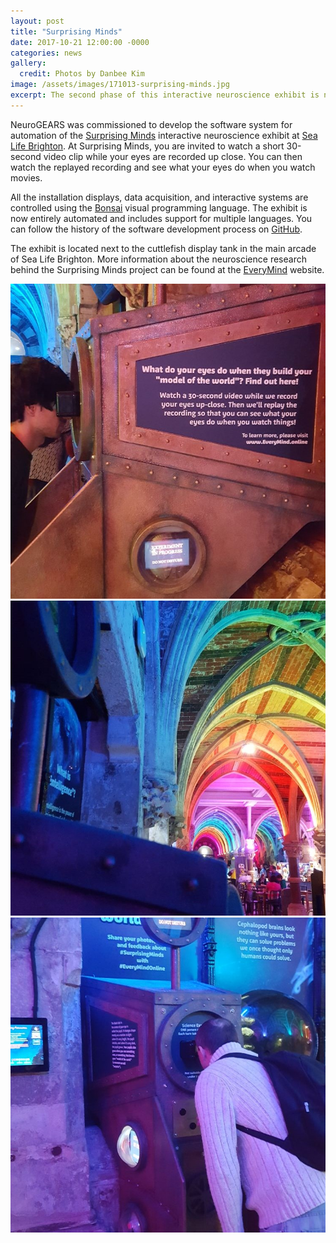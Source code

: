 ```yaml
---
layout: post
title: "Surprising Minds"
date: 2017-10-21 12:00:00 -0000
categories: news
gallery:
  credit: Photos by Danbee Kim
image: /assets/images/171013-surprising-minds.jpg
excerpt: The second phase of this interactive neuroscience exhibit is now running at Sea Life Brighton.
---
```


NeuroGEARS was commissioned to develop the software system for automation of the [Surprising Minds](http://www.everymind.online/SurprisingMinds/) interactive neuroscience exhibit at [Sea Life Brighton](https://www.visitsealife.com/brighton/). At Surprising Minds, you are invited to watch a short 30-second video clip while your eyes are recorded up close. You can then watch the replayed recording and see what your eyes do when you watch movies.

All the installation displays, data acquisition, and interactive systems are controlled using the [Bonsai](http://bonsai-rx.org/) visual programming language. The exhibit is now entirely automated and includes support for multiple languages. You can follow the history of the software development process on [GitHub](https://github.com/everymind/SurprisingMinds-Exhibit).

The exhibit is located next to the cuttlefish display tank in the main arcade of Sea Life Brighton. More information about the neuroscience research behind the Surprising Minds project can be found at the [EveryMind](http://www.everymind.online/) website.

<div class="gallery">
  <div class="popup-gallery">
    <a title="The Exhibit" href="/assets/images/171013-surprising-minds.jpg"><img src="/assets/images/171013-surprising-minds.jpg"></a>
    <a title="The main arcade at Sea Life Brighton" href="/assets/images/170824-surprising-minds.jpg"><img src="/assets/images/170824-surprising-minds.jpg"></a>
    <a title="Surprising Minds in Action" href="/assets/images/171020-surprising-minds.jpg"><img src="/assets/images/171020-surprising-minds.jpg"></a>
  </div>
</div>
